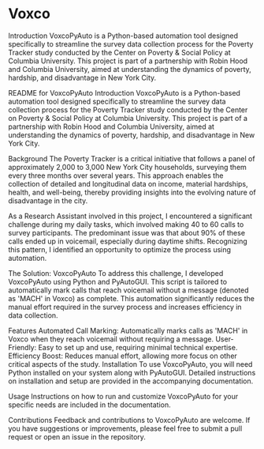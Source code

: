# Voxco
Introduction
VoxcoPyAuto is a Python-based automation tool designed specifically to streamline the survey data collection process for the Poverty Tracker study conducted by the Center on Poverty & Social Policy at Columbia University. This project is part of a partnership with Robin Hood and Columbia University, aimed at understanding the dynamics of poverty, hardship, and disadvantage in New York City.

README for VoxcoPyAuto
Introduction
VoxcoPyAuto is a Python-based automation tool designed specifically to streamline the survey data collection process for the Poverty Tracker study conducted by the Center on Poverty & Social Policy at Columbia University. This project is part of a partnership with Robin Hood and Columbia University, aimed at understanding the dynamics of poverty, hardship, and disadvantage in New York City.

Background
The Poverty Tracker is a critical initiative that follows a panel of approximately 2,000 to 3,000 New York City households, surveying them every three months over several years. This approach enables the collection of detailed and longitudinal data on income, material hardships, health, and well-being, thereby providing insights into the evolving nature of disadvantage in the city.

As a Research Assistant involved in this project, I encountered a significant challenge during my daily tasks, which involved making 40 to 60 calls to survey participants. The predominant issue was that about 90% of these calls ended up in voicemail, especially during daytime shifts. Recognizing this pattern, I identified an opportunity to optimize the process using automation.

The Solution: VoxcoPyAuto
To address this challenge, I developed VoxcoPyAuto using Python and PyAutoGUI. This script is tailored to automatically mark calls that reach voicemail without a message (denoted as 'MACH' in Voxco) as complete. This automation significantly reduces the manual effort required in the survey process and increases efficiency in data collection.

Features
Automated Call Marking: Automatically marks calls as 'MACH' in Voxco when they reach voicemail without requiring a message.
User-Friendly: Easy to set up and use, requiring minimal technical expertise.
Efficiency Boost: Reduces manual effort, allowing more focus on other critical aspects of the study.
Installation
To use VoxcoPyAuto, you will need Python installed on your system along with PyAutoGUI. Detailed instructions on installation and setup are provided in the accompanying documentation.

Usage
Instructions on how to run and customize VoxcoPyAuto for your specific needs are included in the documentation.

Contributions
Feedback and contributions to VoxcoPyAuto are welcome. If you have suggestions or improvements, please feel free to submit a pull request or open an issue in the repository.

